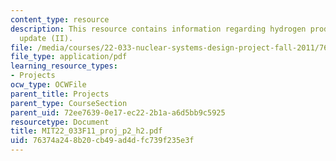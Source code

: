 ```yaml
---
content_type: resource
description: This resource contains information regarding hydrogen production progress
  update (II).
file: /media/courses/22-033-nuclear-systems-design-project-fall-2011/76374a248b20cb49ad4dfc739f235e3f_MIT22_033F11_proj_p2_h2.pdf
file_type: application/pdf
learning_resource_types:
- Projects
ocw_type: OCWFile
parent_title: Projects
parent_type: CourseSection
parent_uid: 72ee7639-0e17-ec22-2b1a-a6d5bb9c5925
resourcetype: Document
title: MIT22_033F11_proj_p2_h2.pdf
uid: 76374a24-8b20-cb49-ad4d-fc739f235e3f
---
```

